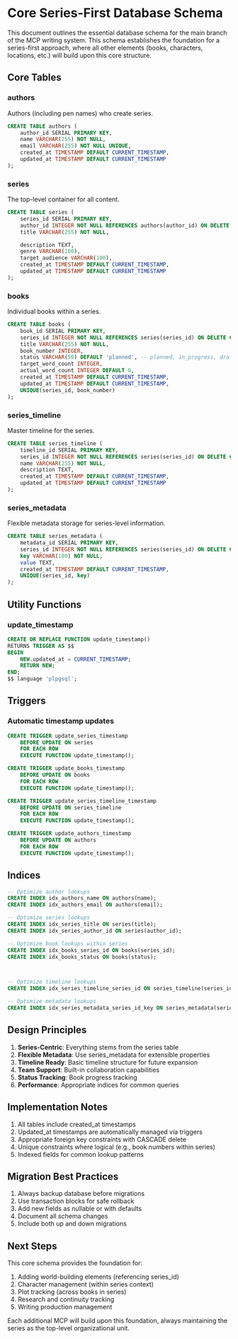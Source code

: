 # Core Series-First Database Schema

This document outlines the essential database schema for the main branch of the MCP writing system. This schema establishes the foundation for a series-first approach, where all other elements (books, characters, locations, etc.) will build upon this core structure.

## Core Tables

### authors
Authors (including pen names) who create series.
```sql
CREATE TABLE authors (
    author_id SERIAL PRIMARY KEY,
    name VARCHAR(255) NOT NULL,
    email VARCHAR(255) NOT NULL UNIQUE,
    created_at TIMESTAMP DEFAULT CURRENT_TIMESTAMP,
    updated_at TIMESTAMP DEFAULT CURRENT_TIMESTAMP
);
```

### series
The top-level container for all content.
```sql
CREATE TABLE series (
    series_id SERIAL PRIMARY KEY,
    author_id INTEGER NOT NULL REFERENCES authors(author_id) ON DELETE RESTRICT,
    title VARCHAR(255) NOT NULL,

    description TEXT,
    genre VARCHAR(100),
    target_audience VARCHAR(100),
    created_at TIMESTAMP DEFAULT CURRENT_TIMESTAMP,
    updated_at TIMESTAMP DEFAULT CURRENT_TIMESTAMP
);
```

### books
Individual books within a series.
```sql
CREATE TABLE books (
    book_id SERIAL PRIMARY KEY,
    series_id INTEGER NOT NULL REFERENCES series(series_id) ON DELETE CASCADE,
    title VARCHAR(255) NOT NULL,
    book_number INTEGER,
    status VARCHAR(50) DEFAULT 'planned', -- planned, in_progress, draft, editing, published
    target_word_count INTEGER,
    actual_word_count INTEGER DEFAULT 0,
    created_at TIMESTAMP DEFAULT CURRENT_TIMESTAMP,
    updated_at TIMESTAMP DEFAULT CURRENT_TIMESTAMP,
    UNIQUE(series_id, book_number)
);
```



### series_timeline
Master timeline for the series.
```sql
CREATE TABLE series_timeline (
    timeline_id SERIAL PRIMARY KEY,
    series_id INTEGER NOT NULL REFERENCES series(series_id) ON DELETE CASCADE,
    name VARCHAR(255) NOT NULL,
    description TEXT,
    created_at TIMESTAMP DEFAULT CURRENT_TIMESTAMP,
    updated_at TIMESTAMP DEFAULT CURRENT_TIMESTAMP
);
```

### series_metadata
Flexible metadata storage for series-level information.
```sql
CREATE TABLE series_metadata (
    metadata_id SERIAL PRIMARY KEY,
    series_id INTEGER NOT NULL REFERENCES series(series_id) ON DELETE CASCADE,
    key VARCHAR(100) NOT NULL,
    value TEXT,
    created_at TIMESTAMP DEFAULT CURRENT_TIMESTAMP,
    UNIQUE(series_id, key)
);
```

## Utility Functions

### update_timestamp
```sql
CREATE OR REPLACE FUNCTION update_timestamp()
RETURNS TRIGGER AS $$
BEGIN
    NEW.updated_at = CURRENT_TIMESTAMP;
    RETURN NEW;
END;
$$ language 'plpgsql';
```

## Triggers

### Automatic timestamp updates
```sql
CREATE TRIGGER update_series_timestamp
    BEFORE UPDATE ON series
    FOR EACH ROW
    EXECUTE FUNCTION update_timestamp();

CREATE TRIGGER update_books_timestamp
    BEFORE UPDATE ON books
    FOR EACH ROW
    EXECUTE FUNCTION update_timestamp();

CREATE TRIGGER update_series_timeline_timestamp
    BEFORE UPDATE ON series_timeline
    FOR EACH ROW
    EXECUTE FUNCTION update_timestamp();

CREATE TRIGGER update_authors_timestamp
    BEFORE UPDATE ON authors
    FOR EACH ROW
    EXECUTE FUNCTION update_timestamp();


```

## Indices

```sql
-- Optimize author lookups
CREATE INDEX idx_authors_name ON authors(name);
CREATE INDEX idx_authors_email ON authors(email);

-- Optimize series lookups
CREATE INDEX idx_series_title ON series(title);
CREATE INDEX idx_series_author_id ON series(author_id);

-- Optimize book lookups within series
CREATE INDEX idx_books_series_id ON books(series_id);
CREATE INDEX idx_books_status ON books(status);



-- Optimize timeline lookups
CREATE INDEX idx_series_timeline_series_id ON series_timeline(series_id);

-- Optimize metadata lookups
CREATE INDEX idx_series_metadata_series_id_key ON series_metadata(series_id, key);
```

## Design Principles

1. **Series-Centric**: Everything stems from the series table
2. **Flexible Metadata**: Use series_metadata for extensible properties
3. **Timeline Ready**: Basic timeline structure for future expansion
4. **Team Support**: Built-in collaboration capabilities
5. **Status Tracking**: Book progress tracking
6. **Performance**: Appropriate indices for common queries

## Implementation Notes

1. All tables include created_at timestamps
2. Updated_at timestamps are automatically managed via triggers
3. Appropriate foreign key constraints with CASCADE delete
4. Unique constraints where logical (e.g., book numbers within series)
5. Indexed fields for common lookup patterns

## Migration Best Practices

1. Always backup database before migrations
2. Use transaction blocks for safe rollback
3. Add new fields as nullable or with defaults
4. Document all schema changes
5. Include both up and down migrations

## Next Steps

This core schema provides the foundation for:

1. Adding world-building elements (referencing series_id)
2. Character management (within series context)
3. Plot tracking (across books in series)
4. Research and continuity tracking
5. Writing production management

Each additional MCP will build upon this foundation, always maintaining the series as the top-level organizational unit.
